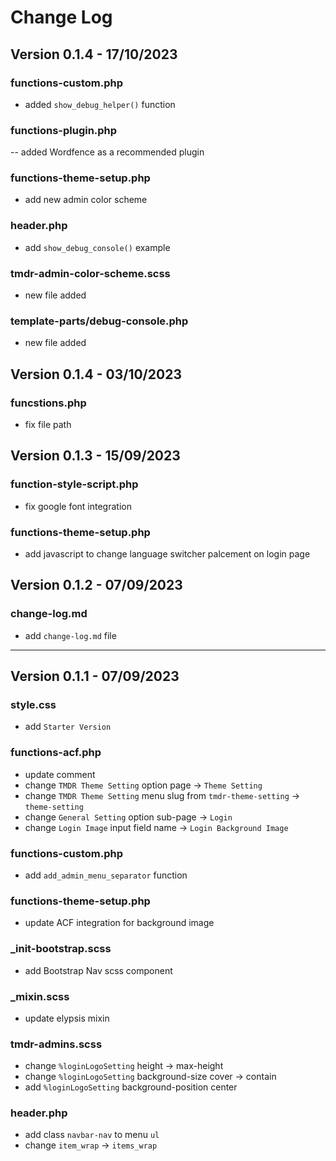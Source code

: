# Change Log

## Version 0.1.4 - 17/10/2023

### functions-custom.php

- added `show_debug_helper()` function

### functions-plugin.php

-- added Wordfence as a recommended plugin

### functions-theme-setup.php

- add new admin color scheme

### header.php

- add `show_debug_console()` example

### tmdr-admin-color-scheme.scss

- new file added

### template-parts/debug-console.php

- new file added

## Version 0.1.4 - 03/10/2023

### funcstions.php

- fix file path

## Version 0.1.3 - 15/09/2023

### function-style-script.php

- fix google font integration

### functions-theme-setup.php

- add javascript to change language switcher palcement on login page


## Version 0.1.2 - 07/09/2023

### change-log.md

- add `change-log.md` file

---

## Version 0.1.1 - 07/09/2023

### style.css

- add `Starter Version`

### functions-acf.php

- update comment
- change `TMDR Theme Setting` option page -> `Theme Setting`
- change `TMDR Theme Setting` menu slug from `tmdr-theme-setting` -> `theme-setting`
- change `General Setting` option sub-page -> `Login `
- change `Login Image` input field name -> `Login Background Image`

### functions-custom.php

- add `add_admin_menu_separator` function

### functions-theme-setup.php

- update ACF integration for background image

### _init-bootstrap.scss

- add Bootstrap Nav scss component

### _mixin.scss

- update elypsis mixin

### tmdr-admins.scss

- change `%loginLogoSetting` height -> max-height
- change `%loginLogoSetting` background-size cover -> contain
- add `%loginLogoSetting` background-position center

### header.php

- add class `navbar-nav` to menu `ul`
- change `item_wrap` -> `items_wrap`